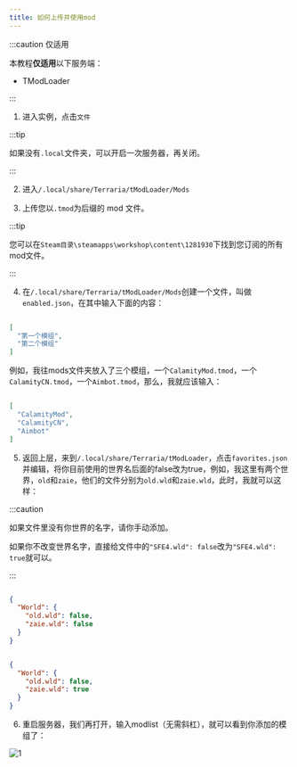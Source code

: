 ```yaml
---
title: 如何上传并使用mod
---
```


:::caution 仅适用

本教程**仅适用**以下服务端：

- TModLoader

:::

1. 进入实例，点击`文件`

:::tip

如果没有`.local`文件夹，可以开启一次服务器，再关闭。

:::

2. 进入`/.local/share/Terraria/tModLoader/Mods`

3. 上传您以`.tmod`为后缀的 mod 文件。

:::tip

您可以在`Steam目录\steamapps\workshop\content\1281930`下找到您订阅的所有mod文件。

:::

4. 在`/.local/share/Terraria/tModLoader/Mods`创建一个文件，叫做`enabled.json`，在其中输入下面的内容：

```json

[
  "第一个模组",
  "第二个模组"
]

```

例如，我往mods文件夹放入了三个模组，一个`CalamityMod.tmod`，一个`CalamityCN.tmod`，一个`Aimbot.tmod`，那么，我就应该输入：

```json

[
  "CalamityMod",
  "CalamityCN",
  "Aimbot"
]

```

5. 返回上层，来到`/.local/share/Terraria/tModLoader`，点击`favorites.json`并编辑，将你目前使用的世界名后面的false改为true，例如，我这里有两个世界，`old`和`zaie`，他们的文件分别为`old.wld`和`zaie.wld`，此时，我就可以这样：

:::caution

如果文件里没有你世界的名字，请你手动添加。

如果你不改变世界名字，直接给文件中的`"SFE4.wld": false`改为`"SFE4.wld": true`就可以。

:::

```json 编辑前

{
  "World": {
    "old.wld": false,
    "zaie.wld": false
  }
}

```

```json 编辑后

{
  "World": {
    "old.wld": false,
    "zaie.wld": true
  }
}

```

6. 重启服务器，我们再打开，输入modlist（无需斜杠），就可以看到你添加的模组了：

![1](/img/pages/AddMod-TR.png)
